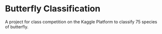 # Butterfly Classification
A project for class competition on the Kaggle Platform to classify 75 species of butterfly.
